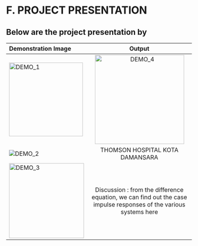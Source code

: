 # F. PROJECT PRESENTATION
## Below are the project presentation by

| Demonstration Image | Output | 
| :---         |     :---:      |  
| <img width="200" alt="DEMO_1" src="https://user-images.githubusercontent.com/94028277/211609846-1005423c-771d-4faa-bf65-72f2f81fdad6.png"> | <img width="242" alt="DEMO_4" src="https://user-images.githubusercontent.com/94028277/211610471-6f66d7e5-512c-4621-8cbc-44878a042142.png">| 
| ![DEMO_2](https://user-images.githubusercontent.com/94028277/211609935-54e25d6a-289c-4221-952b-bbb5bf9d3838.png) | THOMSON HOSPITAL KOTA DAMANSARA |
| <img width="203" alt="DEMO_3" src="https://user-images.githubusercontent.com/94028277/211610090-ea31c716-1150-4acf-8b95-5423cf03d486.png">| Discussion : from the difference equation, we can find out the case impulse responses of the various systems here | 
 
